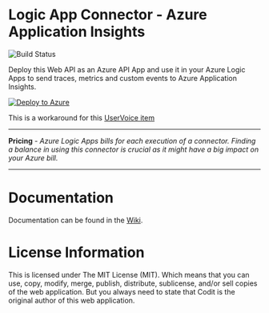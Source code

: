 # Logic App Connector - Azure Application Insights

![Build Status](https://tomkerkhove.visualstudio.com/_apis/public/build/definitions/c8608c00-3475-43b1-944b-c86b95825768/7/badge)

Deploy this Web API as an Azure API App and use it in your Azure Logic Apps to send traces, metrics and custom events to Azure Application Insights.

[![Deploy to Azure](http://azuredeploy.net/deploybutton.png)](https://azuredeploy.net/) 

This is a workaround for this [UserVoice item](https://feedback.azure.com/forums/287593-logic-apps/suggestions/16833526-supporting-ai-for-logic-apps)

-----------------------------------------------------------------

**Pricing** - *Azure Logic Apps bills for each execution of a connector. Finding a balance in using this connector is crucial as it might have a big impact on your Azure bill.*

-----------------------------------------------------------------

# Documentation
Documentation can be found in the [Wiki](https://github.com/CoditEU/application-insights-connector/wiki).

# License Information
This is licensed under The MIT License (MIT). Which means that you can use, copy, modify, merge, publish, distribute, sublicense, and/or sell copies of the web application. But you always need to state that Codit is the original author of this web application.